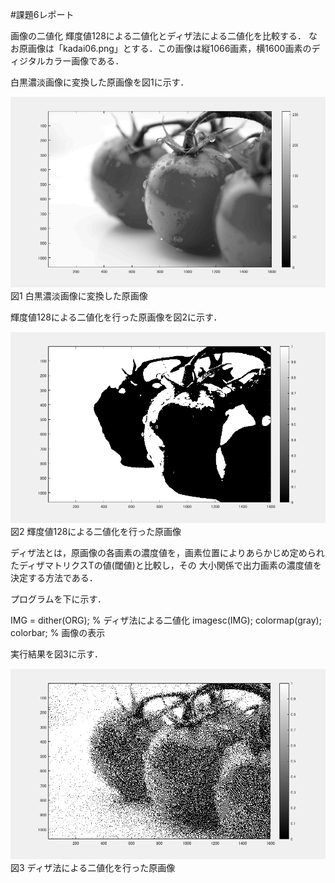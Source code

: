#課題6レポート

画像の二値化
輝度値128による二値化とディザ法による二値化を比較する．
なお原画像は「kadai06.png」とする．この画像は縦1066画素，横1600画素のディジタルカラー画像である．

白黒濃淡画像に変換した原画像を図1に示す．

![原画像](https://github.com/ogata3/lecture_image_processing/blob/master/kadai06/kadai6_1.png?raw=true)
図1 白黒濃淡画像に変換した原画像

輝度値128による二値化を行った原画像を図2に示す．

![原画像](https://github.com/ogata3/lecture_image_processing/blob/master/kadai06/kadai6_2.png?raw=true)
図2 輝度値128による二値化を行った原画像

ディザ法とは，原画像の各画素の濃度値を，画素位置によりあらかじめ定められたディザマトリクスTの値(閾値)と比較し，その
大小関係で出力画素の濃度値を決定する方法である．

プログラムを下に示す．

IMG = dither(ORG); % ディザ法による二値化
imagesc(IMG); colormap(gray); colorbar; % 画像の表示

実行結果を図3に示す．

![原画像](https://github.com/ogata3/lecture_image_processing/blob/master/kadai06/kadai6_3.png?raw=true)
図3 ディザ法による二値化を行った原画像

